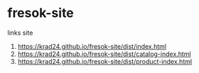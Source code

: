 # fresok-site

links site 
1) https://krad24.github.io/fresok-site/dist/index.html
2) https://krad24.github.io/fresok-site/dist/catalog-index.html
3) https://krad24.github.io/fresok-site/dist/product-index.html
